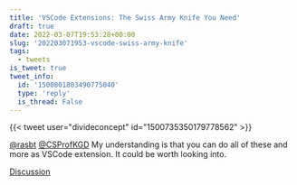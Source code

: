 ```yaml
---
title: 'VSCode Extensions: The Swiss Army Knife You Need'
draft: true
date: 2022-03-07T19:53:28+00:00
slug: '202203071953-vscode-swiss-army-knife'
tags:
  - tweets
is_tweet: true
tweet_info:
  id: '1500801803490775040'
  type: 'reply'
  is_thread: False
---
```




{{< tweet user="divideconcept" id="1500735350179778562" >}}

[@rasbt](https://x.com/rasbt) [@CSProfKGD](https://x.com/CSProfKGD) My understanding is that you can do all of these and more as VSCode extension. It could be worth looking into.

[Discussion](https://x.com/sytelus/status/1500801803490775040)
